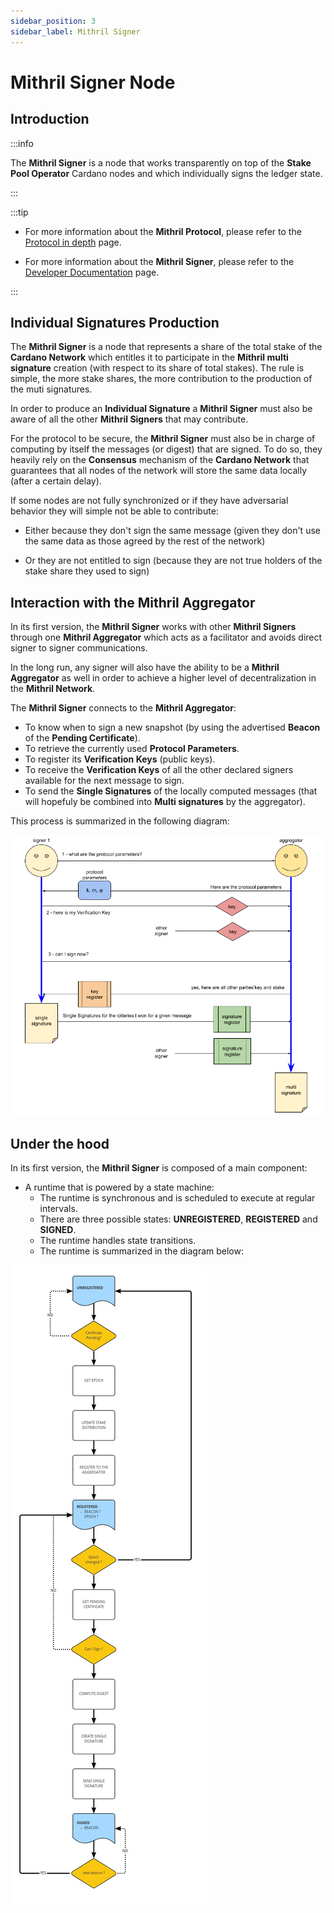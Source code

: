 ```yaml
---
sidebar_position: 3
sidebar_label: Mithril Signer
---
```


# Mithril Signer Node

## Introduction

:::info

The **Mithril Signer** is a node that works transparently on top of the **Stake Pool Operator** Cardano nodes and which individually signs the ledger state.

:::

:::tip

* For more information about the **Mithril Protocol**, please refer to the [Protocol in depth](../mithril-protocol/protocol.md) page.

* For more information about the **Mithril Signer**, please refer to the [Developer Documentation](../../manual/developer-docs/nodes/mithril-signer.md) page.

:::

## Individual Signatures Production

The **Mithril Signer** is a node that represents a share of the total stake of the **Cardano Network** which entitles it to participate in the **Mithril multi signature** creation (with respect to its share of total stakes). The rule is simple, the more stake shares, the more contribution to the production of the muti signatures.

In order to produce an **Individual Signature** a **Mithril Signer** must also be aware of all the other **Mithril Signers** that may contribute.

For the protocol to be secure, the **Mithril Signer** must also be in charge of computing by itself the messages (or digest) that are signed. To do so, they heavily rely on the **Consensus** mechanism of the **Cardano Network** that guarantees that all nodes of the network will store the same data locally (after a certain delay).

If some nodes are not fully synchronized or if they have adversarial behavior they will simple not be able to contribute:
  
* Either because they don't sign the same message (given they don't use the same data as those agreed by the rest of the network)

* Or they are not entitled to sign (because they are not true holders of the stake share they used to sign)

## Interaction with the Mithril Aggregator

In its first version, the **Mithril Signer** works with other **Mithril Signers** through one **Mithril Aggregator** which acts as a facilitator and avoids direct signer to signer communications.

In the long run, any signer will also have the ability to be a **Mithril Aggregator** as well in order to achieve a higher level of decentralization in the **Mithril Network**.

The **Mithril Signer** connects to the **Mithril Aggregator**:

* To know when to sign a new snapshot (by using the advertised **Beacon** of the **Pending Certificate**).
* To retrieve the currently used **Protocol Parameters**.
* To register its **Verification Keys** (public keys).
* To receive the **Verification Keys** of all the other declared signers available for the next message to sign.
* To send the **Single Signatures** of the locally computed messages (that will hopefuly be combined into **Multi signatures** by the aggregator).

This process is summarized in the following diagram:

![](images/signer-workflow.png)

## Under the hood

In its first version, the **Mithril Signer** is composed of a main component:

* A runtime that is powered by a state machine:
  * The runtime is synchronous and is scheduled to execute at regular intervals.
  * There are three possible states: **UNREGISTERED**, **REGISTERED** and **SIGNED**.
  * The runtime handles state transitions.
  * The runtime is summarized in the diagram below:

![](images/signer-runtime.jpg)
